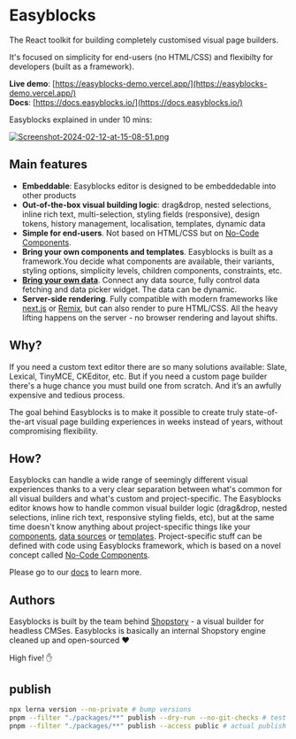 # Easyblocks

The React toolkit for building completely customised visual page builders.

It's focused on simplicity for end-users (no HTML/CSS) and flexibilty for developers (built as a framework).

**Live demo**: [https://easyblocks-demo.vercel.app/](https://easyblocks-demo.vercel.app/)  
**Docs**: [https://docs.easyblocks.io/](https://docs.easyblocks.io/)

Easyblocks explained in under 10 mins:

[![Screenshot-2024-02-12-at-15-08-51.png](https://i.postimg.cc/tTYqBNxN/Screenshot-2024-02-12-at-15-08-51.png)](https://www.youtube.com/watch?v=iNVVb_snEiI)

## Main features

- **Embeddable**: Easyblocks editor is designed to be embeddedable into other products
- **Out-of-the-box visual building logic**: drag&drop, nested selections, inline rich text, multi-selection, styling fields (responsive), design tokens, history management, localisation, templates, dynamic data
- **Simple for end-users**. Not based on HTML/CSS but on [No-Code Components](https://docs.easyblocks.io/essentials/no-code-components).
- **Bring your own components and templates**. Easyblocks is built as a framework.You decide what components are available, their variants, styling options, simplicity levels, children components, constraints, etc.
- **[Bring your own data](https://docs.easyblocks.io/essentials/external-data)**. Connect any data source, fully control data fetching and data picker widget. The data can be dynamic.
- **Server-side rendering**. Fully compatible with modern frameworks like [next.js](https://nextjs.org/) or [Remix](https://remix.run/), but can also render to pure HTML/CSS. All the heavy lifting happens on the server - no browser rendering and layout shifts.

## Why?

If you need a custom text editor there are so many solutions available: Slate, Lexical, TinyMCE, CKEditor, etc. But if you need a custom page builder there's a huge chance you must build one from scratch. And it’s an awfully expensive and tedious process.

The goal behind Easyblocks is to make it possible to create truly state-of-the-art visual page building experiences in weeks instead of years, without compromising flexibility.

## How?

Easyblocks can handle a wide range of seemingly different visual experiences thanks to a very clear separation between what's common for all visual builders and what's custom and project-specific. The Easyblocks editor knows how to handle common visual builder logic (drag&drop, nested selections, inline rich text, responsive styling fields, etc), but at the same time doesn't know anything about project-specific things like your [components](https://docs.easyblocks.io/essentials/no-code-components), [data sources](https://docs.easyblocks.io/essentials/external-data) or [templates](https://docs.easyblocks.io/essentials/templates). Project-specific stuff can be defined with code using Easyblocks framework, which is based on a novel concept called [No-Code Components](https://docs.easyblocks.io/essentials/no-code-components).

Please go to our [docs](https://docs.easyblocks.io) to learn more.

## Authors

Easyblocks is built by the team behind [Shopstory](https://shopstory.app) - a visual builder for headless CMSes. Easyblocks is basically an internal Shopstory engine cleaned up and open-sourced ❤️

High five! ✋

## publish

```sh
npx lerna version --no-private # bump versions
pnpm --filter "./packages/**" publish --dry-run --no-git-checks # test publish
pnpm --filter "./packages/**" publish --access public # actual publish
```
